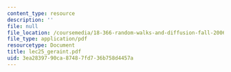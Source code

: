 ```yaml
---
content_type: resource
description: ''
file: null
file_location: /coursemedia/18-366-random-walks-and-diffusion-fall-2006/3ea2839790ca87487fd736b758d4457a_lec25_geraint.pdf
file_type: application/pdf
resourcetype: Document
title: lec25_geraint.pdf
uid: 3ea28397-90ca-8748-7fd7-36b758d4457a
---
```

